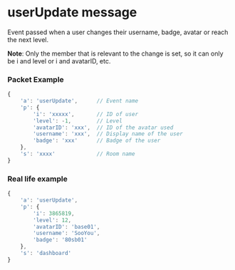 # userUpdate message

Event passed when a user changes their username, badge, avatar or reach the next level.

**Note**: Only the member that is relevant to the change is set, so it can only be i and level or i and avatarID, etc.

### Packet Example

```js
{
    'a': 'userUpdate',      // Event name
    'p': {
        'i': 'xxxxx',       // ID of user
        'level': -1,        // Level
        'avatarID': 'xxx',  // ID of the avatar used
        'username': 'xxx',  // Display name of the user
        'badge': 'xxx'      // Badge of the user
    }, 
    's': 'xxxx'             // Room name
}
```
### Real life example
```js
{
    'a': 'userUpdate',
    'p': {
        'i': 3865819,
        'level': 12,
        'avatarID': 'base01',
        'username': 'SooYou',
        'badge': '80sb01'
    }, 
    's': 'dashboard'
}
```